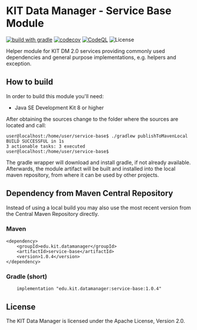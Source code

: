 # KIT Data Manager - Service Base Module

[![build with gradle](https://github.com/kit-data-manager/service-base/actions/workflows/gradle.yml/badge.svg)](https://github.com/kit-data-manager/service-base/actions/workflows/gradle.yml)
[![codecov](https://codecov.io/gh/kit-data-manager/service-base/branch/master/graph/badge.svg)](https://codecov.io/gh/kit-data-manager/service-base)
[![CodeQL](https://github.com/kit-data-manager/service-base/actions/workflows/codeql-analysis.yml/badge.svg)](https://github.com/kit-data-manager/service-base/actions/workflows/codeql-analysis.yml)
![License](https://img.shields.io/github/license/kit-data-manager/service-base.svg)

Helper module for KIT DM 2.0 services providing commonly used dependencies and general purpose implementations, e.g. helpers and exception.

## How to build

In order to build this module you'll need:

* Java SE Development Kit 8 or higher

After obtaining the sources change to the folder where the sources are located and call:

```
user@localhost:/home/user/service-base$ ./gradlew publishToMavenLocal
BUILD SUCCESSFUL in 1s
3 actionable tasks: 3 executed
user@localhost:/home/user/service-base$
```

The gradle wrapper will download and install gradle, if not already available. Afterwards, the module artifact
will be built and installed into the local maven repository, from where it can be used by other projects.

## Dependency from Maven Central Repository

Instead of using a local build you may also use the most recent version from the Central Maven Repository directly. 

### Maven

~~~~
<dependency>
    <groupId>edu.kit.datamanager</groupId>
    <artifactId>service-base</artifactId>
    <version>1.0.4</version>
</dependency>
~~~~

### Gradle (short)

~~~~
    implementation "edu.kit.datamanager:service-base:1.0.4"
~~~~


## License

The KIT Data Manager is licensed under the Apache License, Version 2.0.
